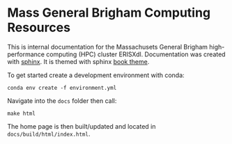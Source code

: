 # Mass General Brigham Computing Resources
This is internal documentation for the Massachusets General Brigham high-performance computing (HPC) cluster ERISXdl. Documentation was created with [sphinx](https://www.sphinx-doc.org/en/master/). It is themed with sphinx [book theme](https://sphinx-book-theme.readthedocs.io/en/stable/). 

To get started create a development environment with conda:

```
conda env create -f environment.yml
```

Navigate into the `docs` folder then call:

```
make html
```

The home page is then built/updated and located in `docs/build/html/index.html`. 
